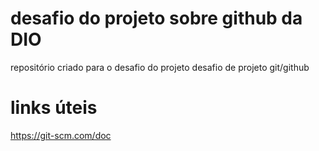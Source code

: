 # desafio do projeto sobre github da DIO
  repositório criado para o desafio do projeto desafio de projeto git/github
# links úteis
  https://git-scm.com/doc
